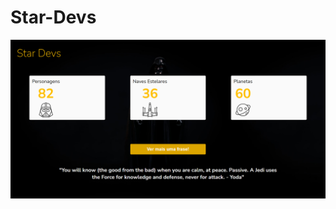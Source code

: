 # Star-Devs

[<img src="./img/project-image.png" alt="Imagem Star Devs Landingpage">](
https://paulpessoa.github.io/Star-Devs/)



